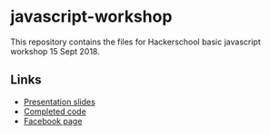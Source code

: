 # javascript-workshop

This repository contains the files for Hackerschool basic javascript workshop 15 Sept 2018.

## Links

* [Presentation slides](https://goo.gl/mwZqY6)
* [Completed code](https://github.com/liaujianjie/javascript-workshop/tree/complete)
* [Facebook page](https://www.facebook.com/events/234279743909923/)
